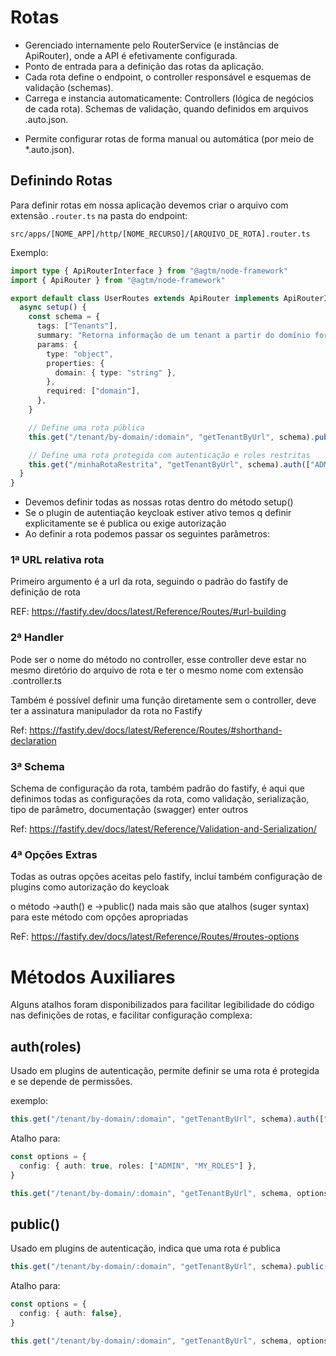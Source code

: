 # Rotas

- Gerenciado internamente pelo RouterService (e instâncias de ApiRouter), onde a API é efetivamente configurada.
- Ponto de entrada para a definição das rotas da aplicação.
- Cada rota define o endpoint, o controller responsável e esquemas de validação (schemas).
- Carrega e instancia automaticamente:
  Controllers (lógica de negócios de cada rota).
  Schemas de validação, quando definidos em arquivos .auto.json.

* Permite configurar rotas de forma manual ou automática (por meio de \*.auto.json).

## Definindo Rotas

Para definir rotas em nossa aplicação devemos criar o arquivo com extensão `.router.ts` na pasta do endpoint:

```
src/apps/[NOME_APP]/http/[NOME_RECURSO]/[ARQUIVO_DE_ROTA].router.ts
```

Exemplo:

```typescript
import type { ApiRouterInterface } from "@agtm/node-framework"
import { ApiRouter } from "@agtm/node-framework"

export default class UserRoutes extends ApiRouter implements ApiRouterInterface {
  async setup() {
    const schema = {
      tags: ["Tenants"],
      summary: "Retorna informação de um tenant a partir do domínio fornecido",
      params: {
        type: "object",
        properties: {
          domain: { type: "string" },
        },
        required: ["domain"],
      },
    }

    // Define uma rota pública
    this.get("/tenant/by-domain/:domain", "getTenantByUrl", schema).public()

    // Define uma rota protegida com autenticação e roles restritas
    this.get("/minhaRotaRestrita", "getTenantByUrl", schema).auth(["ADMIN", "USER"])
  }
}
```

- Devemos definir todas as nossas rotas dentro do método setup()
- Se o plugin de autentiação keycloak estiver ativo temos q definir explicitamente se é publica ou exige autorização
- Ao definir a rota podemos passar os seguintes parâmetros:

### 1ª URL relativa rota

Primeiro argumento é a url da rota, seguindo o padrão do fastify de definição de rota

REF: https://fastify.dev/docs/latest/Reference/Routes/#url-building

### 2ª Handler

Pode ser o nome do método no controller, esse controller deve estar no mesmo diretório do arquivo de rota e ter o mesmo
nome com extensão .controller.ts

Também é possível definir uma função diretamente sem o controller, deve ter a assinatura manipulador da rota no Fastify

Ref: https://fastify.dev/docs/latest/Reference/Routes/#shorthand-declaration

### 3ª Schema

Schema de configuração da rota, também padrão do fastify, é aqui que definimos todas as configurações da rota, como
validação, serialização, tipo de parâmetro, documentação (swagger) enter outros

Ref: https://fastify.dev/docs/latest/Reference/Validation-and-Serialization/

### 4ª Opções Extras

Todas as outras opções aceitas pelo fastify, incluí também configuração de plugins como autorização do keycloak

o método ->auth() e ->public() nada mais são que atalhos (suger syntax) para este método com opções apropriadas

ReF: https://fastify.dev/docs/latest/Reference/Routes/#routes-options

# Métodos Auxiliares

Alguns atalhos foram disponibilizados para facilitar legibilidade do código nas definições de rotas, e facilitar
configuração complexa:

## auth(roles)

Usado em plugins de autenticação, permite definir se uma rota é protegida e se depende de permissões.

exemplo:

```typescript
this.get("/tenant/by-domain/:domain", "getTenantByUrl", schema).auth(["ADMIN", "MY_ROLES")
```

Atalho para:

```typescript
const options = {
  config: { auth: true, roles: ["ADMIN", "MY_ROLES"] },
}

this.get("/tenant/by-domain/:domain", "getTenantByUrl", schema, options)
```

## public()

Usado em plugins de autenticação, indica que uma rota é publica

```typescript
this.get("/tenant/by-domain/:domain", "getTenantByUrl", schema).public()
```

Atalho para:

```typescript
const options = {
  config: { auth: false},
}

this.get("/tenant/by-domain/:domain", "getTenantByUrl", schema, options)
```
